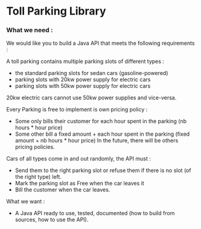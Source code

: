 Toll Parking Library
====================
### What we need :
We would like you to build a Java API that meets the following requirements :

A toll parking contains multiple parking slots of different types :
 - the standard parking slots for sedan cars (gasoline-powered)
 - parking slots with 20kw power supply for electric cars
 - parking slots with 50kw power supply for electric cars

20kw electric cars cannot use 50kw power supplies and vice-versa.

Every Parking is free to implement is own pricing policy :
 - Some only bills their customer for each hour spent in the parking (nb hours * hour price)
 - Some other bill a fixed amount + each hour spent in the parking (fixed amount + nb hours * hour
	price)
In the future, there will be others pricing policies.


Cars of all types come in and out randomly, the API must :
 - Send them to the right parking slot or     refuse them if there is no slot (of the right type) left.
 - Mark the parking slot as Free when the car leaves it
 - Bill the customer when the car leaves.

What we want :
 - A Java API ready to use, tested, documented (how to build from sources, how to use the API).

